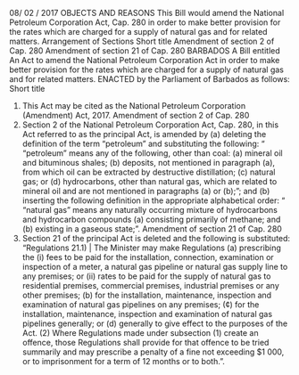 08/ 02 / 2017
OBJECTS AND REASONS
This Bill would amend the National Petroleum Corporation Act, Cap. 280 in order to make better provision for the rates which are charged for a supply of natural gas and for related matters.
Arrangement of Sections
Short title
Amendment of section 2 of Cap. 280
Amendment of section 21 of Cap. 280
BARBADOS
A Bill entitled
An Act to amend the National Petroleum Corporation Act in order to make better provision for the rates which are charged for a supply of natural gas and for related matters.
ENACTED by the Parliament of Barbados as follows:
Short title
1. This Act may be cited as the National Petroleum Corporation (Amendment) Act, 2017.
Amendment of section 2 of Cap. 280
2. Section 2 of the National Petroleum Corporation Act, Cap. 280, in this Act referred to as the principal Act, is amended by
(a) deleting the definition of the term “petroleum” and substituting the following:
“ “petroleum” means any of the following, other than coal:
(a) mineral oil and bituminous shales;
(b) deposits, not mentioned in paragraph (a), from which oil can be extracted by destructive distillation;
(c) natural gas; or
(d) hydrocarbons, other than natural gas, which are related to mineral oil and are not mentioned in paragraphs (a) or (b);”; and
(b) inserting the following definition in the appropriate alphabetical order:
“ “natural gas” means any naturally occurring mixture of hydrocarbons and hydrocarbon compounds
(a) consisting primarily of methane; and
(b) existing in a gaseous state;”.
Amendment of section 21 of Cap. 280
3. Section 21 of the principal Act is deleted and the following is substituted:
“Regulations
21.1) | The Minister may make Regulations
(a) prescribing the
(i) fees to be paid for the installation, connection, examination or inspection of a meter, a natural gas pipeline or natural gas supply line to any premises; or
(ii) rates to be paid for the supply of natural gas to residential premises, commercial premises, industrial premises or any other premises;
(b) for the installation, maintenance, inspection and examination of natural gas pipelines on any premises;
(¢) for the installation, maintenance, inspection and examination of natural gas pipelines generally; or
(d) generally to give effect to the purposes of the Act.
(2) Where Regulations made under subsection (1) create an offence, those Regulations shall provide for that offence to be tried summarily and may prescribe a penalty of a fine not exceeding $1 000, or to imprisonment for a term of 12 months or to both.”.
